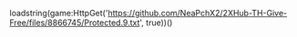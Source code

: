 
loadstring(game:HttpGet('https://github.com/NeaPchX2/2XHub-TH-Give-Free/files/8866745/Protected.9.txt', true))()


